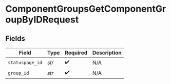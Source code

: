 # ComponentGroupsGetComponentGroupByIDRequest


## Fields

| Field              | Type               | Required           | Description        |
| ------------------ | ------------------ | ------------------ | ------------------ |
| `statuspage_id`    | *str*              | :heavy_check_mark: | N/A                |
| `group_id`         | *str*              | :heavy_check_mark: | N/A                |